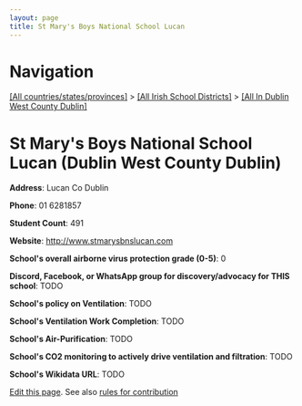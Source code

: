 ```yaml
---
layout: page
title: St Mary's Boys National School Lucan
---
```

# Navigation

[[All countries/states/provinces]](../../..) > [[All Irish School Districts]](../..) > [[All In Dublin West County Dublin]](..)

# St Mary's Boys National School Lucan (Dublin West County Dublin)

**Address**: Lucan Co Dublin

**Phone**: 01 6281857

**Student Count**: 491

**Website**: <http://www.stmarysbnslucan.com>

**School's overall airborne virus protection grade (0-5)**: 0

**Discord, Facebook, or WhatsApp group for discovery/advocacy for THIS school**: TODO

**School's policy on Ventilation**: TODO

**School's Ventilation Work Completion**: TODO

**School's Air-Purification**: TODO

**School's CO2 monitoring to actively drive ventilation and filtration**: TODO

**School's Wikidata URL**: TODO


[Edit this page](https://github.com/ventilate-schools/Ireland/edit/main/./Dublin_West_County_Dublin/St_Mary's_Boys_National_School_Lucan.md). See also [rules for contribution](../../../contribution-rules/)